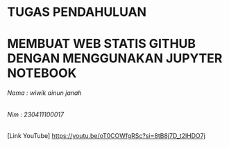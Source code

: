 # TUGAS PENDAHULUAN
# MEMBUAT WEB STATIS GITHUB DENGAN MENGGUNAKAN JUPYTER NOTEBOOK


###### Nama : wiwik ainun janah 
###### Nim : 230411100017

[Link YouTube] https://youtu.be/oT0COWfgRSc?si=8tB8j7D_t2lHDO7j 